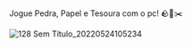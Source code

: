 Jogue Pedra, Papel e Tesoura com o pc! 🪨🧻✂️



![128 Sem Título_20220524105234](https://user-images.githubusercontent.com/81256013/170052475-b8695ff1-8a09-4ce9-9fcd-b318df4cce67.png)
